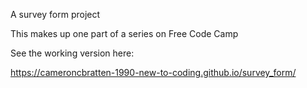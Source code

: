 A survey form project

This makes up one part of a series on Free Code Camp 

See the working version here:

https://cameroncbratten-1990-new-to-coding.github.io/survey_form/